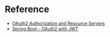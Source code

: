# Reference
* [OAuth2 Authorization and Resource Servers](https://howtodoinjava.com/spring-boot2/oauth2-auth-server/)
* [Spring Boot - OAuth2 with JWT](https://www.tutorialspoint.com/spring_boot/spring_boot_oauth2_with_jwt.htm)
